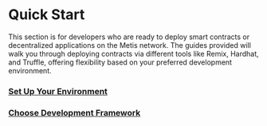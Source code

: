 # Quick Start

This section is for developers who are ready to deploy smart contracts or decentralized applications on the Metis network. The guides provided will walk you through deploying contracts via different tools like Remix, Hardhat, and Truffle, offering flexibility based on your preferred development environment.

### [**Set Up Your Environment**](set-up-your-environment.md)

### [Choose Development Framework](choose-your-development-framework/)
